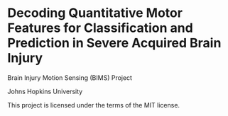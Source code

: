 # Decoding Quantitative Motor Features for Classification and Prediction in Severe Acquired Brain Injury

Brain Injury Motion Sensing (BIMS) Project

Johns Hopkins University

This project is licensed under the terms of the MIT license.
